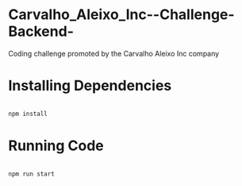 # Carvalho_Aleixo_Inc--Challenge-Backend-
Coding challenge promoted by the  Carvalho Aleixo Inc company

# Installing Dependencies

```bash

npm install


```

# Running Code 

```bash

npm run start

```











